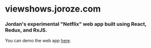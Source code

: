 # viewshows.joroze.com

### Jordan's experimental "Netflix" web app built using React, Redux, and RxJS.

You can demo the web app [here](http://viewshows.joroze.com).
